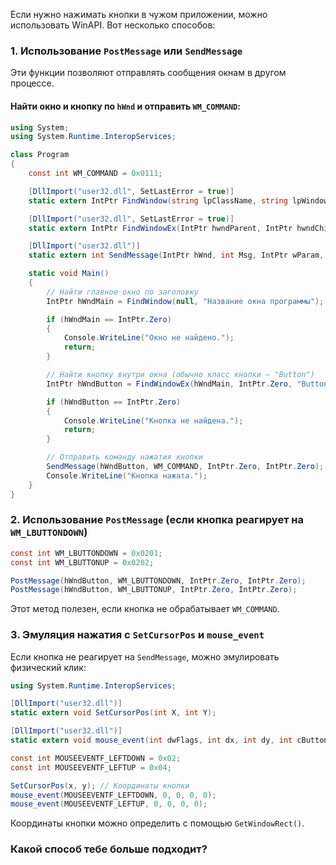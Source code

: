 Если нужно нажимать кнопки в чужом приложении, можно использовать WinAPI. Вот несколько способов:

### 1. **Использование `PostMessage` или `SendMessage`**  
Эти функции позволяют отправлять сообщения окнам в другом процессе.  

#### Найти окно и кнопку по `hWnd` и отправить `WM_COMMAND`:
```csharp
using System;
using System.Runtime.InteropServices;

class Program
{
    const int WM_COMMAND = 0x0111;

    [DllImport("user32.dll", SetLastError = true)]
    static extern IntPtr FindWindow(string lpClassName, string lpWindowName);

    [DllImport("user32.dll", SetLastError = true)]
    static extern IntPtr FindWindowEx(IntPtr hwndParent, IntPtr hwndChildAfter, string lpszClass, string lpszWindow);

    [DllImport("user32.dll")]
    static extern int SendMessage(IntPtr hWnd, int Msg, IntPtr wParam, IntPtr lParam);

    static void Main()
    {
        // Найти главное окно по заголовку
        IntPtr hWndMain = FindWindow(null, "Название окна программы");

        if (hWndMain == IntPtr.Zero)
        {
            Console.WriteLine("Окно не найдено.");
            return;
        }

        // Найти кнопку внутри окна (обычно класс кнопки — "Button")
        IntPtr hWndButton = FindWindowEx(hWndMain, IntPtr.Zero, "Button", "Текст кнопки");

        if (hWndButton == IntPtr.Zero)
        {
            Console.WriteLine("Кнопка не найдена.");
            return;
        }

        // Отправить команду нажатия кнопки
        SendMessage(hWndButton, WM_COMMAND, IntPtr.Zero, IntPtr.Zero);
        Console.WriteLine("Кнопка нажата.");
    }
}
```

### 2. **Использование `PostMessage` (если кнопка реагирует на `WM_LBUTTONDOWN`)**
```csharp
const int WM_LBUTTONDOWN = 0x0201;
const int WM_LBUTTONUP = 0x0202;

PostMessage(hWndButton, WM_LBUTTONDOWN, IntPtr.Zero, IntPtr.Zero);
PostMessage(hWndButton, WM_LBUTTONUP, IntPtr.Zero, IntPtr.Zero);
```
Этот метод полезен, если кнопка не обрабатывает `WM_COMMAND`.

### 3. **Эмуляция нажатия с `SetCursorPos` и `mouse_event`**
Если кнопка не реагирует на `SendMessage`, можно эмулировать физический клик:
```csharp
using System.Runtime.InteropServices;

[DllImport("user32.dll")]
static extern void SetCursorPos(int X, int Y);

[DllImport("user32.dll")]
static extern void mouse_event(int dwFlags, int dx, int dy, int cButtons, int dwExtraInfo);

const int MOUSEEVENTF_LEFTDOWN = 0x02;
const int MOUSEEVENTF_LEFTUP = 0x04;

SetCursorPos(x, y); // Координаты кнопки
mouse_event(MOUSEEVENTF_LEFTDOWN, 0, 0, 0, 0);
mouse_event(MOUSEEVENTF_LEFTUP, 0, 0, 0, 0);
```
Координаты кнопки можно определить с помощью `GetWindowRect()`.

### Какой способ тебе больше подходит?
